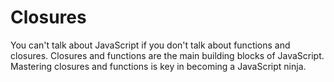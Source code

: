 # Closures

You can't talk about JavaScript if you don't talk about functions and closures. Closures and functions are the main building blocks of JavaScript. Mastering closures and functions is key in becoming a JavaScript ninja.